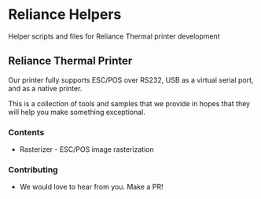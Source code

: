 # Reliance Helpers
Helper scripts and files for Reliance Thermal printer development

## Reliance Thermal Printer
Our printer fully supports ESC/POS over RS232, USB as a virtual serial port, and as a native printer. 

This is a collection of tools and samples that we provide in hopes that they will help you make something exceptional.

### Contents
* Rasterizer - ESC/POS image rasterization

### Contributing
* We would love to hear from you. Make a PR!
